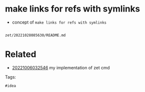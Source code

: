 # make links for refs with symlinks

- concept of `make links for refs with symlinks`

```
```

` zet/20221028085630/README.md `

# Related

- [20221006032546](/zet/20221006032546/README.md) my implementation of zet cmd

Tags:

    #idea
